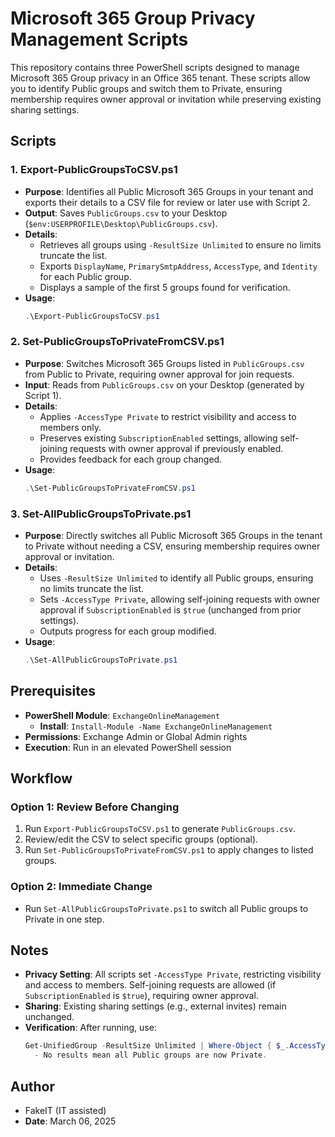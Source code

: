 # Microsoft 365 Group Privacy Management Scripts

This repository contains three PowerShell scripts designed to manage Microsoft 365 Group privacy in an Office 365 tenant. These scripts allow you to identify Public groups and switch them to Private, ensuring membership requires owner approval or invitation while preserving existing sharing settings.

## Scripts

### 1. Export-PublicGroupsToCSV.ps1
- **Purpose**: Identifies all Public Microsoft 365 Groups in your tenant and exports their details to a CSV file for review or later use with Script 2.
- **Output**: Saves `PublicGroups.csv` to your Desktop (`$env:USERPROFILE\Desktop\PublicGroups.csv`).
- **Details**: 
  - Retrieves all groups using `-ResultSize Unlimited` to ensure no limits truncate the list.
  - Exports `DisplayName`, `PrimarySmtpAddress`, `AccessType`, and `Identity` for each Public group.
  - Displays a sample of the first 5 groups found for verification.
- **Usage**: 
  ```powershell
  .\Export-PublicGroupsToCSV.ps1


### 2. Set-PublicGroupsToPrivateFromCSV.ps1
- **Purpose**: Switches Microsoft 365 Groups listed in `PublicGroups.csv` from Public to Private, requiring owner approval for join requests.
- **Input**: Reads from `PublicGroups.csv` on your Desktop (generated by Script 1).
- **Details**: 
  - Applies `-AccessType Private` to restrict visibility and access to members only.
  - Preserves existing `SubscriptionEnabled` settings, allowing self-joining requests with owner approval if previously enabled.
  - Provides feedback for each group changed.
- **Usage**: 
  ```powershell
  .\Set-PublicGroupsToPrivateFromCSV.ps1


### 3. Set-AllPublicGroupsToPrivate.ps1
- **Purpose**: Directly switches all Public Microsoft 365 Groups in the tenant to Private without needing a CSV, ensuring membership requires owner approval or invitation.
- **Details**: 
  - Uses `-ResultSize Unlimited` to identify all Public groups, ensuring no limits truncate the list.
  - Sets `-AccessType Private`, allowing self-joining requests with owner approval if `SubscriptionEnabled` is `$true` (unchanged from prior settings).
  - Outputs progress for each group modified.
- **Usage**: 
  ```powershell
  .\Set-AllPublicGroupsToPrivate.ps1


## Prerequisites
- **PowerShell Module**: `ExchangeOnlineManagement`
  - **Install**: `Install-Module -Name ExchangeOnlineManagement`
- **Permissions**: Exchange Admin or Global Admin rights
- **Execution**: Run in an elevated PowerShell session

## Workflow
### Option 1: Review Before Changing
1. Run `Export-PublicGroupsToCSV.ps1` to generate `PublicGroups.csv`.
2. Review/edit the CSV to select specific groups (optional).
3. Run `Set-PublicGroupsToPrivateFromCSV.ps1` to apply changes to listed groups.

### Option 2: Immediate Change
- Run `Set-AllPublicGroupsToPrivate.ps1` to switch all Public groups to Private in one step.

## Notes
- **Privacy Setting**: All scripts set `-AccessType Private`, restricting visibility and access to members. Self-joining requests are allowed (if `SubscriptionEnabled` is `$true`), requiring owner approval.
- **Sharing**: Existing sharing settings (e.g., external invites) remain unchanged.
- **Verification**: After running, use:
  ```powershell
  Get-UnifiedGroup -ResultSize Unlimited | Where-Object { $_.AccessType -eq "Public" }
    - No results mean all Public groups are now Private.

## Author
- FakeIT (IT assisted)
- **Date**: March 06, 2025
















